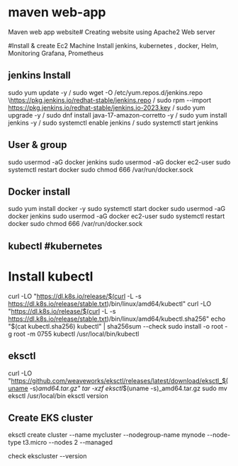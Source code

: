 # maven web-app
Maven web app website#
Creating website using Apache2 Web server

#Install & create Ec2 Machine 
Install jenkins, kubernetes , docker, Helm, Monitoring Grafana, Prometheus 

jenkins Install
----------------------------------------------
sudo yum update -y /
sudo wget -O /etc/yum.repos.d/jenkins.repo \https://pkg.jenkins.io/redhat-stable/jenkins.repo /
sudo rpm --import https://pkg.jenkins.io/redhat-stable/jenkins.io-2023.key /
sudo yum upgrade -y /
sudo dnf install java-17-amazon-corretto -y /
sudo yum install jenkins -y /
sudo systemctl enable jenkins /
sudo systemctl start jenkins

User & group 
--------------------------------------------------
sudo usermod -aG docker jenkins
sudo usermod -aG docker ec2-user
sudo systemctl restart docker
sudo chmod 666 /var/run/docker.sock

Docker install 
-------------------------------------------------
sudo yum install docker -y
sudo systemctl start docker
sudo usermod -aG docker jenkins
sudo usermod -aG docker ec2-user
sudo systemctl restart docker
sudo chmod 666 /var/run/docker.sock

kubectl #kubernetes 
------------------------------------------------
# Install kubectl
curl -LO "https://dl.k8s.io/release/$(curl -L -s https://dl.k8s.io/release/stable.txt)/bin/linux/amd64/kubectl"
curl -LO "https://dl.k8s.io/release/$(curl -L -s https://dl.k8s.io/release/stable.txt)/bin/linux/amd64/kubectl.sha256"
echo "$(cat kubectl.sha256) kubectl" | sha256sum --check
sudo install -o root -g root -m 0755 kubectl /usr/local/bin/kubectl


eksctl
------------------------------------------------
curl -LO "https://github.com/weaveworks/eksctl/releases/latest/download/eksctl_$(uname -s)_amd64.tar.gz"
tar -xzf eksctl_$(uname -s)_amd64.tar.gz
sudo mv eksctl /usr/local/bin
eksctl version


Create EKS cluster
-----------------------------------------------------
eksctl create cluster --name mycluster --nodegroup-name mynode --node-type t3.micro --nodes 2 --managed

check ekscluster --version
